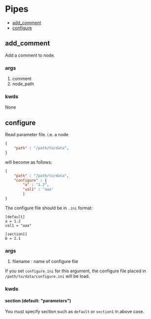 Pipes
=====

- [add_comment](#add_comment)
- [configure](#configure)

add_comment
----------

Add a comment to node.

### args

1. comment
1. node_path 

### kwds
None

configure
---------

Read parameter file. i.e. a node
```json
{
    "path" : "/path/to/data",
}
```
will become as follows:
```json
{
    "path" : "/path/to/data",
    "configure" : {
        "a" : "1.2",
        "val1" : "aaa"
        }
}
```


The configure file should be in `.ini` format:

```
[default]
a = 1.2
val1 = "aaa"

[section1]
b = 2.1
```

### args

1. filename : name of configure file

If you set `configure.ini` for this argument,
the configure file placed in `/path/to/data/configure.ini` will be load.

### kwds

#### section (default: "parameters")
You must specify section such as `default` or `section1` in above case.

